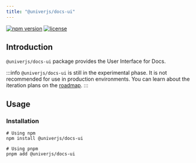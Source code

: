 ```yaml
---
title: "@univerjs/docs-ui"
---
```


[![npm version](https://img.shields.io/npm/v/@univerjs/docs-ui)](https://npmjs.org/package/@univerjs/docs-ui)
[![license](https://img.shields.io/npm/l/@univerjs/docs-ui)](https://img.shields.io/npm/l/@univerjs/docs-ui)

## Introduction

`@univerjs/docs-ui` package provides the User Interface for Docs.

:::info
`@univerjs/docs-ui` is still in the experimental phase. It is not recommended for use in production environments. You can learn about the iteration plans on the [roadmap](/guides/roadmap).
:::

## Usage

### Installation

```shell
# Using npm
npm install @univerjs/docs-ui

# Using pnpm
pnpm add @univerjs/docs-ui
```
